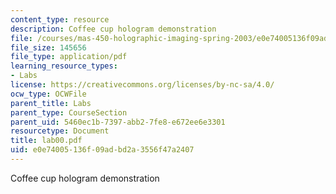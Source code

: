 ```yaml
---
content_type: resource
description: Coffee cup hologram demonstration
file: /courses/mas-450-holographic-imaging-spring-2003/e0e74005136f09adbd2a3556f47a2407_lab00.pdf
file_size: 145656
file_type: application/pdf
learning_resource_types:
- Labs
license: https://creativecommons.org/licenses/by-nc-sa/4.0/
ocw_type: OCWFile
parent_title: Labs
parent_type: CourseSection
parent_uid: 5460ec1b-7397-abb2-7fe8-e672ee6e3301
resourcetype: Document
title: lab00.pdf
uid: e0e74005-136f-09ad-bd2a-3556f47a2407
---
```

Coffee cup hologram demonstration